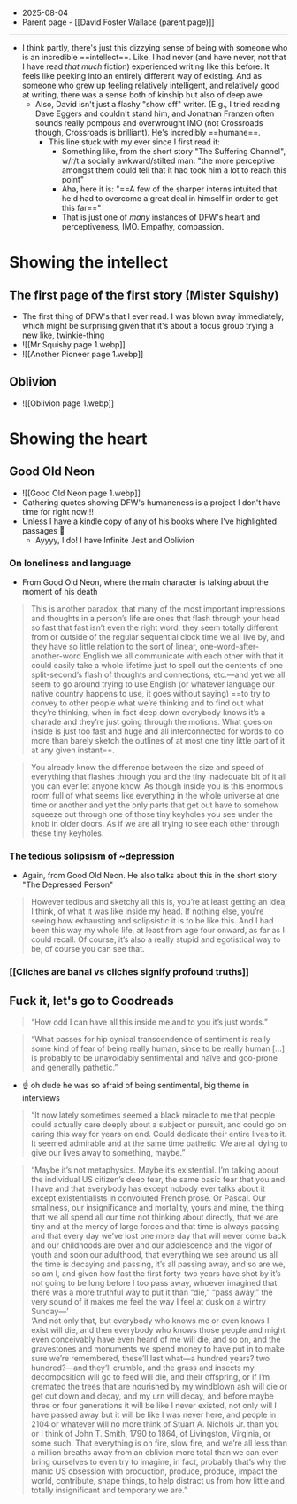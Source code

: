 - 2025-08-04
- Parent page - [[David Foster Wallace (parent page)]]
---

- I think partly, there's just this dizzying sense of being with someone who is an incredible ==intellect==. Like, I had never (and have never, not that I have read *that much* fiction) experienced writing like this before. It feels like peeking into an entirely different way of existing. And as someone who grew up feeling relatively intelligent, and relatively good at writing, there was a sense both of kinship but also of deep awe
	- Also, David isn't just a flashy "show off" writer. (E.g., I tried reading Dave Eggers and couldn't stand him, and Jonathan Franzen often sounds really pompous and overwrought IMO (not Crossroads though, Crossroads is brilliant). He's incredibly ==humane==. 
		- This line stuck with my ever since I first read it:
			- Something like, from the short story "The Suffering Channel", w/r/t a socially awkward/stilted man: "the more perceptive amongst them could tell that it had took him a lot to reach this point"
			- Aha, here it is: "==A few of the sharper interns intuited that he'd had to overcome a great deal in himself in order to get this far=="
			- That is just one of *many* instances of DFW's heart and perceptiveness, IMO. Empathy, compassion.
# Showing the intellect
## The first page of the first story (Mister Squishy)
- The first thing of DFW's that I ever read. I was blown away immediately, which might be surprising given that it's about a focus group trying a new like, twinkie-thing
- ![[Mr Squishy page 1.webp]]
- ![[Another Pioneer page 1.webp]]

## Oblivion
- ![[Oblivion page 1.webp]]
# Showing the heart
## Good Old Neon
- ![[Good Old Neon page 1.webp]]
- Gathering quotes showing DFW's humaneness is a project I don't have time for right now!!! 
- Unless I have a kindle copy of any of his books where I've highlighted passages 👀
	- Ayyyy, I do! I have Infinite Jest and Oblivion
### On loneliness and language
- From Good Old Neon, where the main character is talking about the moment of his death
> This is another paradox, that many of the most important impressions and thoughts in a person’s life are ones that flash through your head so fast that fast isn’t even the right word, they seem totally different from or outside of the regular sequential clock time we all live by, and they have so little relation to the sort of linear, one-word-after-another-word English we all communicate with each other with that it could easily take a whole lifetime just to spell out the contents of one split-second’s flash of thoughts and connections, etc.—and yet we all seem to go around trying to use English (or whatever language our native country happens to use, it goes without saying) ==to try to convey to other people what we’re thinking and to find out what they’re thinking, when in fact deep down everybody knows it’s a charade and they’re just going through the motions. What goes on inside is just too fast and huge and all interconnected for words to do more than barely sketch the outlines of at most one tiny little part of it at any given instant==.

> You already know the difference between the size and speed of everything that flashes through you and the tiny inadequate bit of it all you can ever let anyone know. As though inside you is this enormous room full of what seems like everything in the whole universe at one time or another and yet the only parts that get out have to somehow squeeze out through one of those tiny keyholes you see under the knob in older doors. As if we are all trying to see each other through these tiny keyholes.

### The tedious solipsism of ~depression
- Again, from Good Old Neon. He also talks about this in the short story "The Depressed Person"
> However tedious and sketchy all this is, you’re at least getting an idea, I think, of what it was like inside my head. If nothing else, you’re seeing how exhausting and solipsistic it is to be like this. And I had been this way my whole life, at least from age four onward, as far as I could recall. Of course, it’s also a really stupid and egotistical way to be, of course you can see that.

### [[Cliches are banal vs cliches signify profound truths]]


## Fuck it, let's go to Goodreads

> “How odd I can have all this inside me and to you it’s just words.”

> “What passes for hip cynical transcendence of sentiment is really some kind of fear of being really human, since to be really human [...] is probably to be unavoidably sentimental and naïve and goo-prone and generally pathetic.”
- ☝️ oh dude he was so afraid of being sentimental, big theme in interviews

> “It now lately sometimes seemed a black miracle to me that people could actually care deeply about a subject or pursuit, and could go on caring this way for years on end. Could dedicate their entire lives to it. It seemed admirable and at the same time pathetic. We are all dying to give our lives away to something, maybe.”

> “Maybe it’s not metaphysics. Maybe it’s existential. I’m talking about the individual US citizen’s deep fear, the same basic fear that you and I have and that everybody has except nobody ever talks about it except existentialists in convoluted French prose. Or Pascal. Our smallness, our insignificance and mortality, yours and mine, the thing that we all spend all our time not thinking about directly, that we are tiny and at the mercy of large forces and that time is always passing and that every day we’ve lost one more day that will never come back and our childhoods are over and our adolescence and the vigor of youth and soon our adulthood, that everything we see around us all the time is decaying and passing, it’s all passing away, and so are we, so am I, and given how fast the first forty-two years have shot by it’s not going to be long before I too pass away, whoever imagined that there was a more truthful way to put it than “die,” “pass away,” the very sound of it makes me feel the way I feel at dusk on a wintry Sunday—’  
> ‘And not only that, but everybody who knows me or even knows I exist will die, and then everybody who knows those people and might even conceivably have even heard of me will die, and so on, and the gravestones and monuments we spend money to have put in to make sure we’re remembered, these’ll last what—a hundred years? two hundred?—and they’ll crumble, and the grass and insects my decomposition will go to feed will die, and their offspring, or if I’m cremated the trees that are nourished by my windblown ash will die or get cut down and decay, and my urn will decay, and before maybe three or four generations it will be like I never existed, not only will I have passed away but it will be like I was never here, and people in 2104 or whatever will no more think of Stuart A. Nichols Jr. than you or I think of John T. Smith, 1790 to 1864, of Livingston, Virginia, or some such. That everything is on fire, slow fire, and we’re all less than a million breaths away from an oblivion more total than we can even bring ourselves to even try to imagine, in fact, probably that’s why the manic US obsession with production, produce, produce, impact the world, contribute, shape things, to help distract us from how little and totally insignificant and temporary we are.”